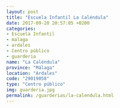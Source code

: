 ```yaml
---
layout: post
title: "Escuela Infantil La Caléndula"
date: 2017-09-20 20:57:05 +0200
categories:
- Escuela Infantil
- malaga
- ardales
- Centro público
- guarderia
name: "La Caléndula"
province: "Málaga"
location: "Ardales"
code: "29019058"
type: "Centro público"
img: guarderia.jpg
permalink: /guarderias/la-calendula.html
---
```

